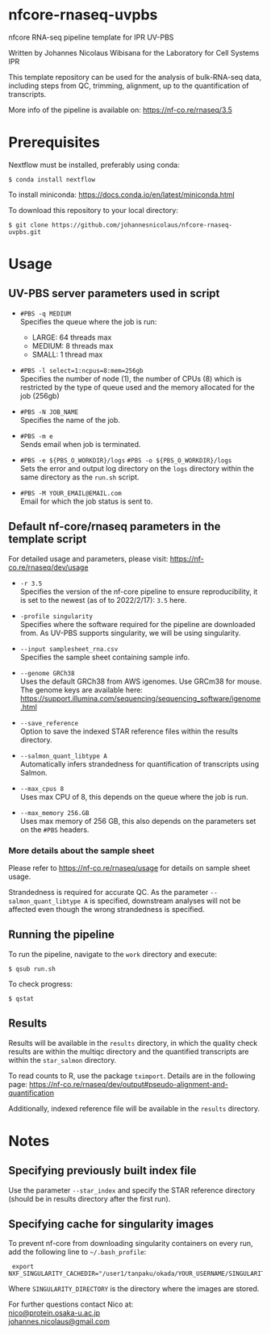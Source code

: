 # nfcore-rnaseq-uvpbs
nfcore RNA-seq pipeline template for IPR UV-PBS

Written by Johannes Nicolaus Wibisana for the Laboratory for Cell Systems IPR

This template repository can be used for the analysis of bulk-RNA-seq data, including steps from QC, trimming, alignment, up to the quantification of transcripts.

More info of the pipeline is available on:
https://nf-co.re/rnaseq/3.5

# Prerequisites
Nextflow must be installed, preferably using conda:
```shell
$ conda install nextflow
```

To install miniconda:
https://docs.conda.io/en/latest/miniconda.html

To download this repository to your local directory:
```shell
$ git clone https://github.com/johannesnicolaus/nfcore-rnaseq-uvpbs.git
```

# Usage

## UV-PBS server parameters used in script

- `#PBS -q MEDIUM` <br>
Specifies the queue where the job is run: <br>
  - LARGE: 64 threads max
  - MEDIUM: 8 threads max
  - SMALL: 1 thread max

- `#PBS -l select=1:ncpus=8:mem=256gb` <br>
Specifies the number of node (1), the number of CPUs (8) which is restricted by the type of queue used and the memory allocated for the job (256gb)

- `#PBS -N JOB_NAME`<br>
Specifies the name of the job.

- `#PBS -m e` <br>
Sends email when job is terminated.

- `#PBS -e ${PBS_O_WORKDIR}/logs` `#PBS -o ${PBS_O_WORKDIR}/logs`<br>
Sets the error and output log directory on the `logs` directory within the same directory as the `run.sh` script.

- `#PBS -M YOUR_EMAIL@EMAIL.com` <br>
Email for which the job status is sent to.

## Default nf-core/rnaseq parameters in the template script

For detailed usage and parameters, please visit:
https://nf-co.re/rnaseq/dev/usage


- `-r 3.5`<br>
Specifies the version of the nf-core pipeline to ensure reproducibility, it is set to the newest (as of to 2022/2/17): `3.5` here.

- `-profile singularity`<br>
Specifies where the software required for the pipeline are downloaded from. As UV-PBS supports singularity, we will be using singularity.

- `--input samplesheet_rna.csv`<br>
Specifies the sample sheet containing sample info.

- `--genome GRCh38`<br>
Uses the default GRCh38 from AWS igenomes. Use GRCm38 for mouse. The genome keys are available here:
https://support.illumina.com/sequencing/sequencing_software/igenome.html

- `--save_reference`<br>
Option to save the indexed STAR reference files within the results directory.

- `--salmon_quant_libtype A`<br>
Automatically infers strandedness for quantification of transcripts using Salmon.

- `--max_cpus 8`<br>
Uses max CPU of 8, this depends on the queue where the job is run.

- `--max_memory 256.GB`<br>
Uses max memory of 256 GB, this also depends on the parameters set on the `#PBS` headers.

### More details about the sample sheet
Please refer to https://nf-co.re/rnaseq/usage for details on sample sheet usage.

Strandedness is required for accurate QC. As the parameter `--salmon_quant_libtype A` is specified, downstream analyses will not be affected even though the wrong strandedness is specified.

## Running the pipeline
To run the pipeline, navigate to the `work` directory and execute:
```shell
$ qsub run.sh
```

To check progress:
```shell
$ qstat
```

## Results
Results will be available in the `results` directory, in which the quality check results are within the multiqc directory and the quantified transcripts are within the `star_salmon` directory.

To read counts to R, use the package `tximport`. Details are in the following page:
https://nf-co.re/rnaseq/dev/output#pseudo-alignment-and-quantification

Additionally, indexed reference file will be available in the `results` directory.


# Notes
## Specifying previously built index file
Use the parameter `--star_index` and specify the STAR reference directory (should be in results directory after the first run).

## Specifying cache for singularity images
To prevent nf-core from downloading singularity containers on every run, add the following line to `~/.bash_profile`:

```shell
 export NXF_SINGULARITY_CACHEDIR="/user1/tanpaku/okada/YOUR_USERNAME/SINGULARITY_DIRECTORY"   
```

Where `SINGULARITY_DIRECTORY` is the directory where the images are stored.

For further questions contact Nico at: <br>
nico@protein.osaka-u.ac.jp <br>
johannes.nicolaus@gmail.com